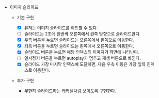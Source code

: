 - 이미지 슬라이드

  - 기본 구현

    - [x] 유저는 이미지 슬라이드를 확인할 수 있다.
    - [ ] 슬라이드는 2초에 한번씩 오른쪽에서 왼쪽 방향으로 슬라이드한다.
    - [x] 우측 버튼을 누르면 슬라이드는 오른쪽에서 왼쪽으로 이동한다.
    - [x] 좌측 버튼을 누르면 슬라이드는 왼쪽에서 오른쪽으로 이동한다.
    - [x] 슬라이드 버튼을 누르면 해당 인덱스의 이미지가 화면에 나타난다.
    - [ ] 일시정지 버튼을 누르면 autoplay가 멈추고 재생 버튼으로 바뀐다.
    - [x] 슬라이드 가장 마지막 인덱스에 도달하면, 다음 우측 이동은 가장 앞의 인덱스로 이동한다.

  - 추가 구현
    - 무한히 슬라이드하는 캐러셀처럼 보이도록 구현한다.
